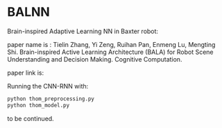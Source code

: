# BALNN
Brain-inspired Adaptive Learning NN in Baxter robot:

paper name is :
Tielin Zhang, Yi Zeng, Ruihan Pan, Enmeng Lu, Mengting Shi. Brain-inspired Active Learning Architecture (BALA) for Robot Scene Understanding and Decision Making. Cognitive Computation.

paper link is:

Running the CNN-RNN with:
```bash
python thom_preprocessing.py
python thom_model.py
```

to be continued.


